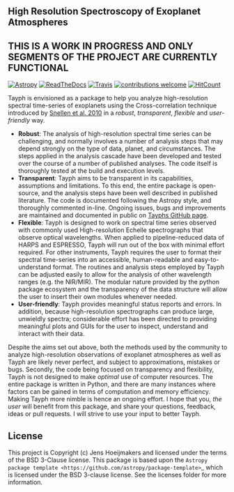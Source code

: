High Resolution Spectroscopy of Exoplanet Atmospheres
-----------------------------------------------------
THIS IS A WORK IN PROGRESS AND ONLY SEGMENTS OF THE PROJECT ARE CURRENTLY FUNCTIONAL
------------------------------------------------------------------------------------

[![Astropy](http://img.shields.io/badge/powered%20by-AstroPy-orange.svg?style=flat)](http://www.astropy.org)
[![ReadTheDocs](https://readthedocs.org/projects/tayph/badge/?version=latest)](https://tayph.readthedocs.io/en/latest/?badge=latest)
[![Travis](https://travis-ci.org/Hoeijmakers/tayph.svg?branch=master)](https://travis-ci.org/Hoeijmakers/tayph)
[![contributions welcome](https://img.shields.io/badge/contributions-welcome-brightgreen.svg?style=flat)](https://github.com/dwyl/esta/issues)
[![HitCount](http://hits.dwyl.com/Hoeijmakers/tayph.svg)](http://hits.dwyl.com/Hoeijmakers/tayph)


Tayph is envisioned as a package to help you analyze high-resolution spectral time-series of exoplanets using the Cross-correlation technique introduced by [Snellen et al. 2010](https://www.nature.com/articles/nature09111) in a *robust*, *transparent*, *flexible* and *user-friendly* way.

- **Robust**: The analysis of high-resolution spectral time series can be challenging, and normally involves a number of analysis steps that may depend strongly on the type of data, planet, and circumstances. The steps applied in the analysis cascade have been developed and tested over the course of a number of published analyses. The code itself is thoroughly tested at the build and execution levels.
- **Transparent**: Tayph aims to be transparent in its capabilities, assumptions and limitations. To this end, the entire package is open-source, and the analysis steps have been well described in published literature. The code is documented following the Astropy style, and thoroughly commented in-line. Ongoing issues, bugs and improvements are maintained and documented in public on [Tayphs GitHub page](https://github.com/Hoeijmakers/tayph).
- **Flexible**: Tayph is designed to work on spectral time series observed with commonly used High-resolution Echelle spectrographs that observe optical wavelengths. When applied to pipeline-reduced data of HARPS and ESPRESSO, Tayph will run out of the box with minimal effort required. For other instruments, Tayph requires the user to format their spectral time-series into an accessible, human-readable and easy-to-understand format. The routines and analysis steps employed by Tayph can be adjusted easily to allow for the analysis of other wavelength ranges (e.g. the NIR/MIR). The modular nature provided by the python package ecosystem and the transparency of the data structure will allow the user to insert their own modules whenever needed. 
- **User-friendly**: Tayph provides meaningful status reports and errors. In addition, because high-resolution spectrographs can produce large, unwieldly spectra; considerable effort has been directed to providing meaningful plots and GUIs for the user to inspect, understand and interact with their data.

Despite the aims set out above, both the methods used by the community to analyze high-resolution observations of exoplanet atmospheres as well as Tayph are likely never perfect, and subject to approximations, mistakes or bugs. Secondly, the code being focused on transparency and flexibility, Tayph is not designed to make *optimal* use of computer resources. The entire package is written in Python, and there are many instances where factors can be gained in terms of computation and memory efficiency. Making Tayph more nimble is hence an ongoing effort. I hope that you, *the user* will benefit from this package, and share your questions, feedback, ideas or pull requests. I will strive to use your input to better Tayph.




License
-------

This project is Copyright (c) Jens Hoeijmakers and licensed under
the terms of the BSD 3-Clause license. This package is based upon
the `Astropy package template <https://github.com/astropy/package-template>`_
which is licensed under the BSD 3-clause license. See the licenses folder for
more information.

